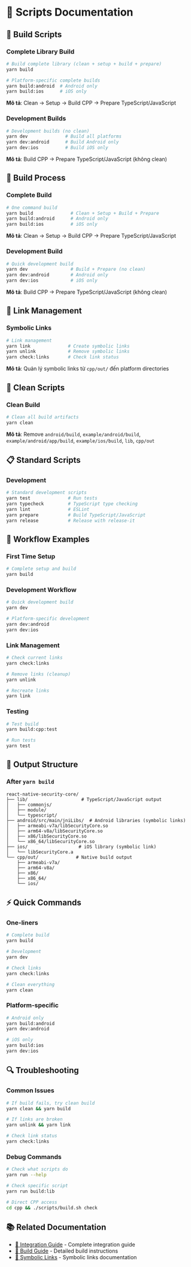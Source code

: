 # 📜 Scripts Documentation

## 🚀 Build Scripts

### Complete Library Build

```bash
# Build complete library (clean + setup + build + prepare)
yarn build

# Platform-specific complete builds
yarn build:android  # Android only
yarn build:ios      # iOS only
```

**Mô tả**: Clean → Setup → Build CPP → Prepare TypeScript/JavaScript

### Development Builds

```bash
# Development builds (no clean)
yarn dev              # Build all platforms
yarn dev:android      # Build Android only
yarn dev:ios          # Build iOS only
```

**Mô tả**: Build CPP → Prepare TypeScript/JavaScript (không clean)

## 🔧 Build Process

### Complete Build

```bash
# One command build
yarn build              # Clean + Setup + Build + Prepare
yarn build:android      # Android only
yarn build:ios          # iOS only
```

**Mô tả**: Clean → Setup → Build CPP → Prepare TypeScript/JavaScript

### Development Build

```bash
# Quick development build
yarn dev                # Build + Prepare (no clean)
yarn dev:android        # Android only
yarn dev:ios            # iOS only
```

**Mô tả**: Build CPP → Prepare TypeScript/JavaScript (không clean)

## 🔗 Link Management

### Symbolic Links

```bash
# Link management
yarn link              # Create symbolic links
yarn unlink            # Remove symbolic links
yarn check:links       # Check link status
```

**Mô tả**: Quản lý symbolic links từ `cpp/out/` đến platform directories

## 🧹 Clean Scripts

### Clean Build

```bash
# Clean all build artifacts
yarn clean
```

**Mô tả**: Remove `android/build`, `example/android/build`, `example/android/app/build`, `example/ios/build`, `lib`, `cpp/out`

## 📋 Standard Scripts

### Development

```bash
# Standard development scripts
yarn test              # Run tests
yarn typecheck         # TypeScript type checking
yarn lint              # ESLint
yarn prepare           # Build TypeScript/JavaScript
yarn release           # Release with release-it
```

## 🔄 Workflow Examples

### First Time Setup

```bash
# Complete setup and build
yarn build
```

### Development Workflow

```bash
# Quick development build
yarn dev

# Platform-specific development
yarn dev:android
yarn dev:ios
```

### Link Management

```bash
# Check current links
yarn check:links

# Remove links (cleanup)
yarn unlink

# Recreate links
yarn link
```

### Testing

```bash
# Test build
yarn build:cpp:test

# Run tests
yarn test
```

## 📁 Output Structure

### After `yarn build`

```
react-native-security-core/
├── lib/                    # TypeScript/JavaScript output
│   ├── commonjs/
│   ├── module/
│   └── typescript/
├── android/src/main/jniLibs/  # Android libraries (symbolic links)
│   ├── armeabi-v7a/libSecurityCore.so
│   ├── arm64-v8a/libSecurityCore.so
│   ├── x86/libSecurityCore.so
│   └── x86_64/libSecurityCore.so
├── ios/                   # iOS library (symbolic link)
│   └── libSecurityCore.a
└── cpp/out/              # Native build output
    ├── armeabi-v7a/
    ├── arm64-v8a/
    ├── x86/
    ├── x86_64/
    └── ios/
```

## ⚡ Quick Commands

### One-liners

```bash
# Complete build
yarn build

# Development
yarn dev

# Check links
yarn check:links

# Clean everything
yarn clean
```

### Platform-specific

```bash
# Android only
yarn build:android
yarn dev:android

# iOS only
yarn build:ios
yarn dev:ios
```

## 🔍 Troubleshooting

### Common Issues

```bash
# If build fails, try clean build
yarn clean && yarn build

# If links are broken
yarn unlink && yarn link

# Check link status
yarn check:links
```

### Debug Commands

```bash
# Check what scripts do
yarn run --help

# Check specific script
yarn run build:lib

# Direct CPP access
cd cpp && ./scripts/build.sh check
```

## 📚 Related Documentation

- [🔗 Integration Guide](INTEGRATION_GUIDE.md) - Complete integration guide
- [🔨 Build Guide](cpp/docs/BUILD_GUIDE.md) - Detailed build instructions
- [🔗 Symbolic Links](cpp/docs/SYMBOLIC_LINKS.md) - Symbolic links documentation
